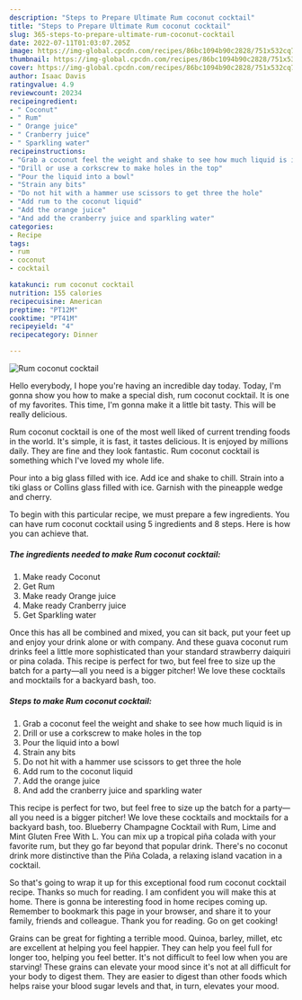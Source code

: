 ```yaml
---
description: "Steps to Prepare Ultimate Rum coconut cocktail"
title: "Steps to Prepare Ultimate Rum coconut cocktail"
slug: 365-steps-to-prepare-ultimate-rum-coconut-cocktail
date: 2022-07-11T01:03:07.205Z
image: https://img-global.cpcdn.com/recipes/86bc1094b90c2828/751x532cq70/rum-coconut-cocktail-recipe-main-photo.jpg
thumbnail: https://img-global.cpcdn.com/recipes/86bc1094b90c2828/751x532cq70/rum-coconut-cocktail-recipe-main-photo.jpg
cover: https://img-global.cpcdn.com/recipes/86bc1094b90c2828/751x532cq70/rum-coconut-cocktail-recipe-main-photo.jpg
author: Isaac Davis
ratingvalue: 4.9
reviewcount: 20234
recipeingredient:
- " Coconut"
- " Rum"
- " Orange juice"
- " Cranberry juice"
- " Sparkling water"
recipeinstructions:
- "Grab a coconut feel the weight and shake to see how much liquid is in"
- "Drill or use a corkscrew to make holes in the top"
- "Pour the liquid into a bowl"
- "Strain any bits"
- "Do not hit with a hammer use scissors to get three the hole"
- "Add rum to the coconut liquid"
- "Add the orange juice"
- "And add the cranberry juice and sparkling water"
categories:
- Recipe
tags:
- rum
- coconut
- cocktail

katakunci: rum coconut cocktail 
nutrition: 155 calories
recipecuisine: American
preptime: "PT12M"
cooktime: "PT41M"
recipeyield: "4"
recipecategory: Dinner

---
```



![Rum coconut cocktail](https://img-global.cpcdn.com/recipes/86bc1094b90c2828/751x532cq70/rum-coconut-cocktail-recipe-main-photo.jpg)

Hello everybody, I hope you're having an incredible day today. Today, I'm gonna show you how to make a special dish, rum coconut cocktail. It is one of my favorites. This time, I'm gonna make it a little bit tasty. This will be really delicious.

Rum coconut cocktail is one of the most well liked of current trending foods in the world. It's simple, it is fast, it tastes delicious. It is enjoyed by millions daily. They are fine and they look fantastic. Rum coconut cocktail is something which I've loved my whole life.

Pour into a big glass filled with ice. Add ice and shake to chill. Strain into a tiki glass or Collins glass filled with ice. Garnish with the pineapple wedge and cherry.


To begin with this particular recipe, we must prepare a few ingredients. You can have rum coconut cocktail using 5 ingredients and 8 steps. Here is how you can achieve that.

<!--inarticleads1-->

##### The ingredients needed to make Rum coconut cocktail:

1. Make ready  Coconut
1. Get  Rum
1. Make ready  Orange juice
1. Make ready  Cranberry juice
1. Get  Sparkling water


Once this has all be combined and mixed, you can sit back, put your feet up and enjoy your drink alone or with company. And these guava coconut rum drinks feel a little more sophisticated than your standard strawberry daiquiri or pina colada. This recipe is perfect for two, but feel free to size up the batch for a party—all you need is a bigger pitcher! We love these cocktails and mocktails for a backyard bash, too. 

<!--inarticleads2-->

##### Steps to make Rum coconut cocktail:

1. Grab a coconut feel the weight and shake to see how much liquid is in
1. Drill or use a corkscrew to make holes in the top
1. Pour the liquid into a bowl
1. Strain any bits
1. Do not hit with a hammer use scissors to get three the hole
1. Add rum to the coconut liquid
1. Add the orange juice
1. And add the cranberry juice and sparkling water


This recipe is perfect for two, but feel free to size up the batch for a party—all you need is a bigger pitcher! We love these cocktails and mocktails for a backyard bash, too. Blueberry Champagne Cocktail with Rum, Lime and Mint Gluten Free With L. You can mix up a tropical piña colada with your favorite rum, but they go far beyond that popular drink. There&#39;s no coconut drink more distinctive than the Piña Colada, a relaxing island vacation in a cocktail. 

So that's going to wrap it up for this exceptional food rum coconut cocktail recipe. Thanks so much for reading. I am confident you will make this at home. There is gonna be interesting food in home recipes coming up. Remember to bookmark this page in your browser, and share it to your family, friends and colleague. Thank you for reading. Go on get cooking!

Grains can be great for fighting a terrible mood. Quinoa, barley, millet, etc are excellent at helping you feel happier. They can help you feel full for longer too, helping you feel better. It's not difficult to feel low when you are starving! These grains can elevate your mood since it's not at all difficult for your body to digest them. They are easier to digest than other foods which helps raise your blood sugar levels and that, in turn, elevates your mood.
